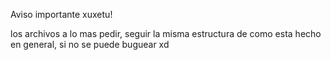 Aviso importante xuxetu!

los archivos a lo mas pedir, seguir la misma estructura de como esta hecho en general, si no se puede buguear xd
